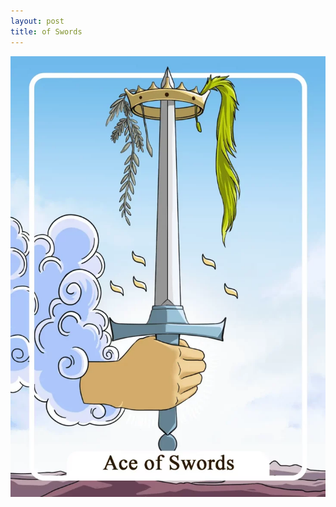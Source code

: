 ```yaml
---
layout: post
title: of Swords
---
```


![](../images/Ace-of-Swords-Tarot-Card-Meaning-732x1024.webp)
